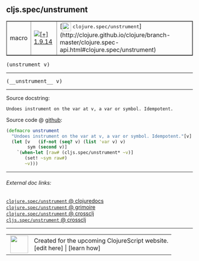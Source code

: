 ## cljs.spec/unstrument



 <table border="1">
<tr>
<td>macro</td>
<td><a href="https://github.com/cljsinfo/cljs-api-docs/tree/1.9.14"><img valign="middle" alt="[+] 1.9.14" title="Added in 1.9.14" src="https://img.shields.io/badge/+-1.9.14-lightgrey.svg"></a> </td>
<td>
[<img height="24px" valign="middle" src="http://i.imgur.com/1GjPKvB.png"> <samp>clojure.spec/unstrument</samp>](http://clojure.github.io/clojure/branch-master/clojure.spec-api.html#clojure.spec/unstrument)
</td>
</tr>
</table>

<samp>(unstrument v)</samp><br>

---

 <samp>
(__unstrument__ v)<br>
</samp>

---





Source docstring:

```
Undoes instrument on the var at v, a var or symbol. Idempotent.
```


Source code @ [github]():

```clj
(defmacro unstrument
  "Undoes instrument on the var at v, a var or symbol. Idempotent."[v]
  (let [v   (if-not (seq? v) (list 'var v) v)
        sym (second v)]
    `(when-let [raw# (cljs.spec/unstrument* ~v)]
       (set! ~sym raw#)
       ~v)))
```

<!--
Repo - tag - source tree - lines:

 <pre>

</pre>

-->

---



###### External doc links:

[`clojure.spec/unstrument` @ clojuredocs](http://clojuredocs.org/clojure.spec/unstrument)<br>
[`clojure.spec/unstrument` @ grimoire](http://conj.io/store/v1/org.clojure/clojure/1.7.0-beta3/clj/clojure.spec/unstrument/)<br>
[`clojure.spec/unstrument` @ crossclj](http://crossclj.info/fun/clojure.spec/unstrument.html)<br>
[`cljs.spec/unstrument` @ crossclj](http://crossclj.info/fun/cljs.spec/unstrument.html)<br>

---

 <table>
<tr><td>
<img valign="middle" align="right" width="48px" src="http://i.imgur.com/Hi20huC.png">
</td><td>
Created for the upcoming ClojureScript website.<br>
[edit here] | [learn how]
</td></tr></table>

[edit here]:https://github.com/cljsinfo/cljs-api-docs/blob/master/cljsdoc/cljs.spec/unstrument.cljsdoc
[learn how]:https://github.com/cljsinfo/cljs-api-docs/wiki/cljsdoc-files

<!--

This information was too distracting to show to readers, but I'll leave it
commented here since it is helpful to:

- pretty-print the data used to generate this document
- and show how to retrieve that data



The API data for this symbol:

```clj
{:ns "cljs.spec",
 :name "unstrument",
 :signature ["[v]"],
 :name-encode "unstrument",
 :history [["+" "1.9.14"]],
 :type "macro",
 :clj-equiv {:full-name "clojure.spec/unstrument",
             :url "http://clojure.github.io/clojure/branch-master/clojure.spec-api.html#clojure.spec/unstrument"},
 :full-name-encode "cljs.spec/unstrument",
 :source {:code "(defmacro unstrument\n  \"Undoes instrument on the var at v, a var or symbol. Idempotent.\"[v]\n  (let [v   (if-not (seq? v) (list 'var v) v)\n        sym (second v)]\n    `(when-let [raw# (cljs.spec/unstrument* ~v)]\n       (set! ~sym raw#)\n       ~v)))",
          :title "Source code",
          :repo "clojurescript",
          :tag "r1.9.14",
          :filename "src/main/cljs/cljs/spec.cljc",
          :lines [391 397],
          :url "https://github.com/clojure/clojurescript/blob/r1.9.14/src/main/cljs/cljs/spec.cljc#L391-L397"},
 :usage ["(unstrument v)"],
 :full-name "cljs.spec/unstrument",
 :docstring "Undoes instrument on the var at v, a var or symbol. Idempotent.",
 :cljsdoc-url "https://github.com/cljsinfo/cljs-api-docs/blob/master/cljsdoc/cljs.spec/unstrument.cljsdoc"}

```

Retrieve the API data for this symbol:

```clj
;; from Clojure REPL
(require '[clojure.edn :as edn])
(-> (slurp "https://raw.githubusercontent.com/cljsinfo/cljs-api-docs/catalog/cljs-api.edn")
    (edn/read-string)
    (get-in [:symbols "cljs.spec/unstrument"]))
```

-->

